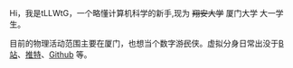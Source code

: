 Hi，我是tLLWtG，一个略懂计算机科学的新手,现为 <del>翔安大学</del> 厦门大学 大一学生。


目前的物理活动范围主要在厦门，也想当个数字游<del>民</del>侠。虚拟分身日常出没于[B站](https://space.bilibili.com/353981156)、[推特](https://twitter.com/tLLWtG1/)、[Github](https://github.com/tLLWtG) 等。


